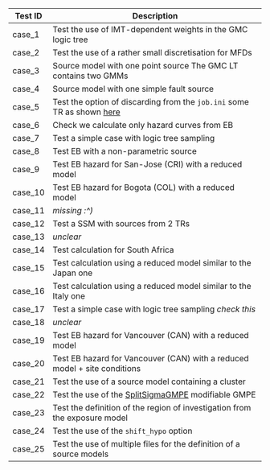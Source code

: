
| Test ID | Description |
|---------|-------------|
| case_1  | Test the use of IMT-dependent weights in the GMC logic tree | 
| case_2  | Test the use of a rather small discretisation for MFDs | 
| case_3  | Source model with one point source The GMC LT contains two GMMs | 
| case_4  | Source model with one simple fault source | 
| case_5  | Test the option of discarding from the `job.ini` some TR as shown [here](https://github.com/gem/oq-engine/blob/20200312_table/openquake/qa_tests_data/event_based/case_5/job.ini#L33s)  | 
| case_6  | Check we calculate only hazard curves from EB | 
| case_7  | Test a simple case with logic tree sampling | 
| case_8  | Test EB with a non-parametric source | 
| case_9  | Test EB hazard for San-Jose (CRI) with a reduced model | 
| case_10 | Test EB hazard for Bogota (COL) with a reduced model | 
| case_11 | *missing :^)* |
| case_12 | Test a SSM with sources from 2 TRs | 
| case_13 | *unclear* | 
| case_14 | Test calculation for South Africa | 
| case_15 | Test calculation using a reduced model similar to the Japan one | 
| case_16 | Test calculation using a reduced model similar to the Italy one | 
| case_17 | Test a simple case with logic tree sampling *check this* | 
| case_18 | *unclear* | 
| case_19 | Test EB hazard for Vancouver (CAN) with a reduced model | 
| case_20 | Test EB hazard for Vancouver (CAN) with a reduced model + site conditions | 
| case_21 | Test the use of a source model containing a cluster | 
| case_22 | Test the use of the [SplitSigmaGMPE](https://github.com/gem/oq-engine/blob/master/openquake/hazardlib/gsim/mgmpe/split_sigma_gmpe.py) modifiable GMPE | 
| case_23 | Test the definition of the region of investigation from the exposure model | 
| case_24 | Test the use of the `shift_hypo` option | 
| case_25 | Test the use of multiple files for the definition of a source models | 
